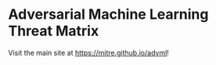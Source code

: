 # Adversarial Machine Learning Threat Matrix

Visit the main site at https://mitre.github.io/advml!
